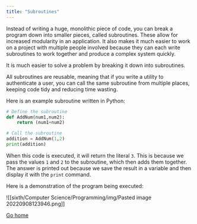 ```yaml
---
title: "Subroutines"
---
```


Instead of writing a huge, monolithic piece of code, you can break a program down into smaller pieces, called subroutines. These allow for increased modularity in an application. It also makes it much easier to work on a project with multiple people involved because they can each write subroutines to work together and produce a complex system quickly.

It is much easier to solve a problem by breaking it down into subroutines.

All subroutines are reusable, meaning that if you write a utility to authenticate a user, you can call the same subroutine from multiple places, keeping code tidy and reducing time wasting.

Here is an example subroutine written in Python:

```py
# Define the subroutine
def AddNum(num1,num2):
    return (num1+num2)

# Call the subroutine
addition = AddNum(1,2)
print(addition)
```

When this code is executed, it will return the literal `3`. This is because we pass the values `1` and `2` to the subroutine, which then adds them together. The answer is printed out because we save the result in a variable and then display it with the `print` command.

Here is a demonstration of the program being executed:

![[sixth/Computer Science/Programming/img/Pasted image 20220908123946.png]]


[Go home](/)